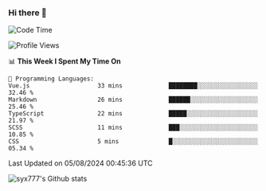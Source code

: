 ### Hi there 👋

<!--
**syx777/syx777** is a ✨ _special_ ✨ repository because its `README.md` (this file) appears on your GitHub profile.

Here are some ideas to get you started:

- 🔭 I’m currently working on ...
- 🌱 I’m currently learning ...
- 👯 I’m looking to collaborate on ...
- 🤔 I’m looking for help with ...
- 💬 Ask me about ...
- 📫 How to reach me: ...
- 😄 Pronouns: ...
- ⚡ Fun fact: ...
-->
<!--START_SECTION:waka-->
![Code Time](http://img.shields.io/badge/Code%20Time-175%20hrs%2039%20mins-blue)

![Profile Views](http://img.shields.io/badge/Profile%20Views-1-blue)

📊 **This Week I Spent My Time On** 

```text
💬 Programming Languages: 
Vue.js                   33 mins             ████████░░░░░░░░░░░░░░░░░   32.46 % 
Markdown                 26 mins             ██████░░░░░░░░░░░░░░░░░░░   25.46 % 
TypeScript               22 mins             █████░░░░░░░░░░░░░░░░░░░░   21.97 % 
SCSS                     11 mins             ███░░░░░░░░░░░░░░░░░░░░░░   10.85 % 
CSS                      5 mins              █░░░░░░░░░░░░░░░░░░░░░░░░   05.34 % 
```


 Last Updated on 05/08/2024 00:45:36 UTC
<!--END_SECTION:waka-->

![syx777's Github stats](https://github-readme-stats-syx777.vercel.app/api?username=syx777&show_icons=true&count_private=true)
